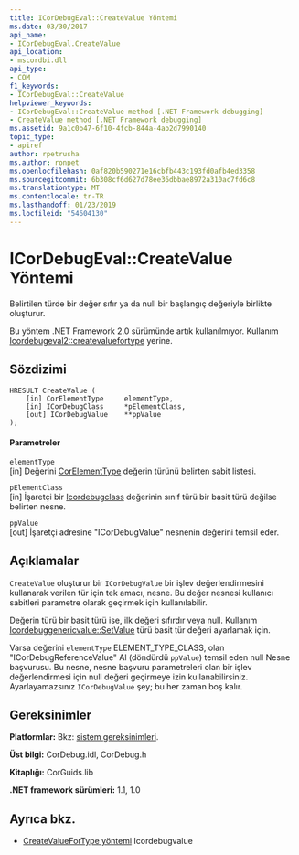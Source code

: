 ```yaml
---
title: ICorDebugEval::CreateValue Yöntemi
ms.date: 03/30/2017
api_name:
- ICorDebugEval.CreateValue
api_location:
- mscordbi.dll
api_type:
- COM
f1_keywords:
- ICorDebugEval::CreateValue
helpviewer_keywords:
- ICorDebugEval::CreateValue method [.NET Framework debugging]
- CreateValue method [.NET Framework debugging]
ms.assetid: 9a1c0b47-6f10-4fcb-844a-4ab2d7990140
topic_type:
- apiref
author: rpetrusha
ms.author: ronpet
ms.openlocfilehash: 0af820b590271e16cbfb443c193fd0afb4ed3358
ms.sourcegitcommit: 6b308cf6d627d78ee36dbbae8972a310ac7fd6c8
ms.translationtype: MT
ms.contentlocale: tr-TR
ms.lasthandoff: 01/23/2019
ms.locfileid: "54604130"
---
```

# <a name="icordebugevalcreatevalue-method"></a>ICorDebugEval::CreateValue Yöntemi
Belirtilen türde bir değer sıfır ya da null bir başlangıç değeriyle birlikte oluşturur.  
  
 Bu yöntem .NET Framework 2.0 sürümünde artık kullanılmıyor. Kullanım [Icordebugeval2::createvaluefortype](../../../../docs/framework/unmanaged-api/debugging/icordebugeval2-createvaluefortype-method.md) yerine.  
  
## <a name="syntax"></a>Sözdizimi  
  
```  
HRESULT CreateValue (  
    [in] CorElementType     elementType,  
    [in] ICorDebugClass     *pElementClass,  
    [out] ICorDebugValue    **ppValue  
);  
```  
  
#### <a name="parameters"></a>Parametreler  
 `elementType`  
 [in] Değerini [CorElementType](../../../../docs/framework/unmanaged-api/metadata/corelementtype-enumeration.md) değerin türünü belirten sabit listesi.  
  
 `pElementClass`  
 [in] İşaretçi bir [Icordebugclass](../../../../docs/framework/unmanaged-api/debugging/icordebugclass-interface.md) değerinin sınıf türü bir basit türü değilse belirten nesne.  
  
 `ppValue`  
 [out] İşaretçi adresine "ICorDebugValue" nesnenin değerini temsil eder.  
  
## <a name="remarks"></a>Açıklamalar  
 `CreateValue` oluşturur bir `ICorDebugValue` bir işlev değerlendirmesini kullanarak verilen tür için tek amacı, nesne. Bu değer nesnesi kullanıcı sabitleri parametre olarak geçirmek için kullanılabilir.  
  
 Değerin türü bir basit türü ise, ilk değeri sıfırdır veya null. Kullanım [Icordebuggenericvalue::SetValue](../../../../docs/framework/unmanaged-api/debugging/icordebuggenericvalue-setvalue-method.md) türü basit tür değeri ayarlamak için.  
  
 Varsa değerini `elementType` ELEMENT_TYPE_CLASS, olan "ICorDebugReferenceValue" Al (döndürdü `ppValue`) temsil eden null Nesne başvurusu. Bu nesne, nesne başvuru parametreleri olan bir işlev değerlendirmesi için null değeri geçirmeye izin kullanabilirsiniz. Ayarlayamazsınız `ICorDebugValue` şey; bu her zaman boş kalır.  
  
## <a name="requirements"></a>Gereksinimler  
 **Platformlar:** Bkz: [sistem gereksinimleri](../../../../docs/framework/get-started/system-requirements.md).  
  
 **Üst bilgi:** CorDebug.idl, CorDebug.h  
  
 **Kitaplığı:** CorGuids.lib  
  
 **.NET framework sürümleri:** 1.1, 1.0  
  
## <a name="see-also"></a>Ayrıca bkz.

- [CreateValueForType yöntemi](../../../../docs/framework/unmanaged-api/debugging/icordebugeval2-createvaluefortype-method.md) Icordebugvalue
